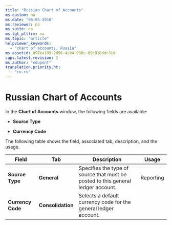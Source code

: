 ```yaml
---
title: "Russian Chart of Accounts"
ms.custom: na
ms.date: "06-05-2016"
ms.reviewer: na
ms.suite: na
ms.tgt_pltfrm: na
ms.topic: "article"
helpviewer_keywords: 
  - "chart of accounts, Russia"
ms.assetid: 097ea189-2d98-4c04-930c-89c818ddc31d
caps.latest.revision: 2
ms.author: "edupont"
translation.priority.ht: 
  - "ru-ru"
---
```

# Russian Chart of Accounts
In the **Chart of Accounts** window, the following fields are available:  
  
-   **Source Type**  
  
-   **Currency Code**  
  
 The following table shows the field, associated tab, description, and the usage.  
  
|Field|Tab|Description|Usage|  
|-----------|---------|-----------------|-----------|  
|**Source Type**|**General**|Specifies the type of source that must be posted to this general ledger account.|Reporting|  
|**Currency Code**|**Consolidation**|Selects a default currency code for the general ledger account.||
